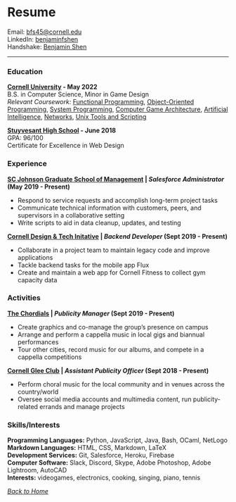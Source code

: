 # Resume
Email: [bfs45@cornell.edu](mailto:bfs45@cornell.edu)  
LinkedIn: [benjaminfshen](https://www.linkedin.com/in/benjaminfshen/)  
Handshake: [Benjamin Shen](https://app.joinhandshake.com/users/14460423)  

---

### Education
**[Cornell University](https://www.engineering.cornell.edu/) - May 2022**  
B.S. in Computer Science, Minor in Game Design  
*Relevant Coursework:* 
[Functional Programming](https://classes.cornell.edu/browse/roster/FA19/class/CS/3110), 
[Object-Oriented Programming](https://classes.cornell.edu/browse/roster/FA18/class/CS/2110), 
[System Programming](https://classes.cornell.edu/browse/roster/SP20/class/CS/3410), 
[Computer Game Architecture](https://classes.cornell.edu/browse/roster/SP20/class/CS/3152), 
[Artificial Intelligence](https://classes.cornell.edu/browse/roster/SP20/class/CS/4700), 
[Networks](https://classes.cornell.edu/browse/roster/FA19/class/CS/2850), 
[Unix Tools and Scripting](https://classes.cornell.edu/browse/roster/SP20/class/CS/2043)  

**[Stuyvesant High School](https://stuy.enschool.org/) - June 2018**  
GPA: 96/100  
Certificate for Excellence in Web Design  


### Experience
**[SC Johnson Graduate School of Management](https://www.johnson.cornell.edu/) | *Salesforce Administrator* (May 2019 - Present)**  
- Respond to service requests and accomplish long-term project tasks  
- Communicate technical information with customers, peers, and supervisors in a collaborative setting  
- Write scripts to aid in data cleanup, updates, and testing  

**[Cornell Design & Tech Initative](https://www.cornelldti.org) | *Backend Developer* (Sept 2019 - Present)**  
- Collaborate in a project team to maintain legacy code and improve applications  
- Tackle backend tasks for the mobile app Flux  
- Create and maintain a web app for Cornell Fitness to collect gym capacity data  


### Activities
**[The Chordials](https://chordials.com) | *Publicity Manager* (Sept 2019 - Present)**  
-	Create graphics and co-manage the group’s presence on campus  
-	Arrange and perform a cappella music in local gigs and biannual performances  
-	Tour other cities, record music for our albums, and compete in a cappella competitions  

**[Cornell Glee Club](https://www.gleeclub.com/) | *Assistant Publicity Officer* (Sept 2018 - Present)**  
- Perform choral music for the local community and in venues across the country/world  
- Oversee social media accounts and multimedia content, run publicity-related errands and manage projects  


### Skills/Interests
**Programming Languages:** Python, JavaScript, Java, Bash, OCaml, NetLogo  
**Markdown Languages:** HTML, CSS, Markdown, LaTeX  
**Development Services:** Git, Salesforce, Heroku, Firebase  
**Computer Software:** Slack, Discord, Skype, Adobe Photoshop, Adobe Lightroom, AutoCAD  
**Interests:** videogames, electronics, cooking, singing, piano, tennis  


*[Back to Home](/../../../about)*  
